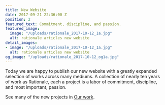 ```yaml
---
title: New Website
date: 2017-09-21 22:36:00 Z
position: 2
featured_text: Commitment, discipline, and passion.
featured_image:
  image: "/uploads/rationale_2017-10-12_1a.jpg"
  alt: rationale articles new website
detail_images:
- image: "/uploads/rationale_2017-10-12_1a.jpg"
  alt: rationale articles new website
og_image: "/uploads/rationale_2017-10-12_og1a.jpg"
---
```


Today we are happy to publish our new website with a greatly expanded selection of works across many mediums. A collection of nearly ten years of work as Rationale, each a project is a labor of commitment, discipline, and most important, passion.

See many of the new projects in [Our work](https://rationale-design.com/).